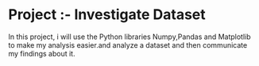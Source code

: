 # Project :- Investigate Dataset 

In this project, i will use the Python libraries Numpy,Pandas and Matplotlib to make my analysis easier.and analyze a dataset and then communicate my findings about it.